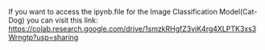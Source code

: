 If you want to access the ipynb.file for the Image Classification Model(Cat-Dog) you can visit this link: https://colab.research.google.com/drive/1smzkRHgfZ3vjK4rg4XLPTK3xs3Wrngtp?usp=sharing
